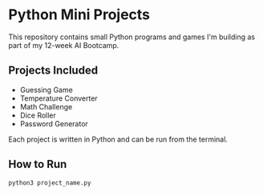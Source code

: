 # Python Mini Projects

This repository contains small Python programs and games I'm building as part of my 12-week AI Bootcamp.  

## Projects Included
- Guessing Game
- Temperature Converter
- Math Challenge
- Dice Roller
- Password Generator

Each project is written in Python and can be run from the terminal.

## How to Run
```bash
python3 project_name.py
